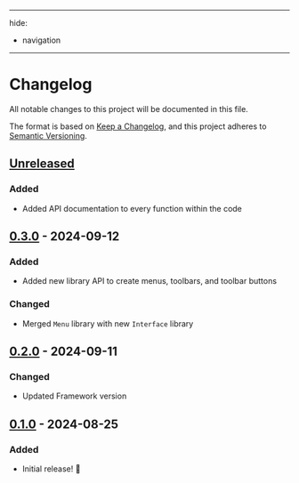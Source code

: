 * * *

hide:

- navigation

* * *

# Changelog

All notable changes to this project will be documented in this file.

The format is based on [Keep a Changelog](https://keepachangelog.com/en/1.1.0/),
and this project adheres to [Semantic Versioning](https://semver.org/spec/v2.0.0.html).

## [Unreleased]

### Added

- Added API documentation to every function within the code

## [0.3.0] - 2024-09-12

### Added

- Added new library API to create menus, toolbars, and toolbar buttons

### Changed

- Merged `Menu` library with new `Interface` library

## [0.2.0] - 2024-09-11

### Changed

- Updated Framework version

## [0.1.0] - 2024-08-25

### Added

- Initial release! 🥳

[unreleased]: https://github.com/luminlabsdev/plugin-framework/compare/v0.3.0...HEAD
[0.3.0]: https://github.com/luminlabsdev/plugin-framework/compare/v0.2.0...v0.3.0
[0.2.0]: https://github.com/luminlabsdev/plugin-framework/compare/v0.1.0...v0.2.0
[0.1.0]: https://github.com/lumin-dev/LuminPluginFramework/compare/55df181dbf6ffd976d07b20c47908129d08867cc...v0.1.0
